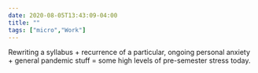 ```yaml
---
date: 2020-08-05T13:43:09-04:00
title: ""
tags: ["micro","Work"]
---
```

Rewriting a syllabus + recurrence of a particular, ongoing personal anxiety + general pandemic stuff = some high levels of pre-semester stress today.
